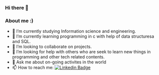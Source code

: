 ### Hi there 👋

### About me :)

- 🔭 I’m currently studying Information science and engineering.
- 🌱 I’m currently learning programming in c with help of  data structuresa and SQL.
- 👯 I’m looking to collaborate on projects.
- 🤔 I’m looking for help with others who are seek to learn new things in programming and other tech related contents.
- 💬 Ask me about on-going activites in the world
- 📫 How to reach me: [![Linkedin Badge](https://img.shields.io/badge/-linkedin-blue?style=flat&logo=Linkedin&logoColor=white)](https://www.linkedin.com/in/nataraj-n-239118211/)

